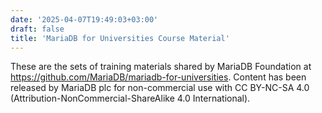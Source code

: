 ```yaml
---
date: '2025-04-07T19:49:03+03:00'
draft: false
title: 'MariaDB for Universities Course Material'
---
```


These are the sets of training materials shared by MariaDB Foundation at https://github.com/MariaDB/mariadb-for-universities. Content has been released by MariaDB plc for non-commercial use with CC BY-NC-SA 4.0 (Attribution-NonCommercial-ShareAlike 4.0 International).